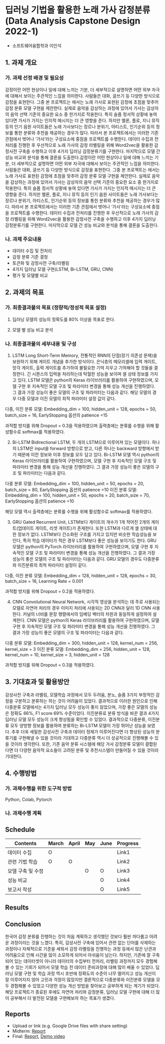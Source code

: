 # 딥러닝 기법을 활용한 노래 가사 감정분류 (Data Analysis Capstone Design 2022-1)
* 소프트웨어융합학과 이인석

## 1. 과제 개요

### 가. 과제 선정 배경 및 필요성
감정이란 어떤 현상이나 일에 대해 느끼는 기분, 더 세부적으로 설명하면 어떤 외부 자극에 대해서 보이는 주관적인 느낌을 의미한다. 사람들은 대화, 글쓰기 등 다양한 방식으로 감정을 표현한다. 그중 본 프로젝트는 에서는 노래 가사로 표현된 감정에 초점을 맞추어 감정 분류 모델 구현을 제안한다. 실제로 음악을 감상하는 과정에 있어서 가사는 감상자의 음악 선택 기준의 중요한 요소 중 한가지로 작용한다. 특히 슬픔 정서적 상황에 놓여 있다면 가사가 가지는 인지적 메시지는 더 큰 영향을 준다. 하지만 멜론, 플로, 지니 뮤직 등의 인기 음원 사이트들은 노래 가사보다는 장르나 분위기, 아티스트, 인기순위 등의 정보를 통한 분류와 추천을 제공하는 경우가 많다. 따라서 본 프로젝트에서는 이러한 기존 관점에서 벗어나 ‘가사’라는 구성요소에 중점을 프로젝트를 수행한다. 데이터 수집과 전처리를 진행한 후 우선적으로 노래 가사의 감정 라벨링을 위해 Word2vec을 활용한 감정사전 구축을 수행하고 이후 4가지 딥러닝 감정분류기를 구현한다. 마지막으로 모델 간 성능 비교와 분석을 통해 결론을 도출한다.감정이란 어떤 현상이나 일에 대해 느끼는 기분, 더 세부적으로 설명하면 어떤 외부 자극에 대해서 보이는 주관적인 느낌을 의미한다. 사람들은 대화, 글쓰기 등 다양한 방식으로 감정을 표현한다. 그중 본 프로젝트는 에서는 노래 가사로 표현된 감정에 초점을 맞추어 감정 분류 모델 구현을 제안한다. 실제로 음악을 감상하는 과정에 있어서 가사는 감상자의 음악 선택 기준의 중요한 요소 중 한가지로 작용한다. 특히 슬픔 정서적 상황에 놓여 있다면 가사가 가지는 인지적 메시지는 더 큰 영향을 준다. 하지만 멜론, 플로, 지니 뮤직 등의 인기 음원 사이트들은 노래 가사보다는 장르나 분위기, 아티스트, 인기순위 등의 정보를 통한 분류와 추천을 제공하는 경우가 많다. 따라서 본 프로젝트에서는 이러한 기존 관점에서 벗어나 ‘가사’라는 구성요소에 중점을 프로젝트를 수행한다. 데이터 수집과 전처리를 진행한 후 우선적으로 노래 가사의 감정 라벨링을 위해 Word2vec을 활용한 감정사전 구축을 수행하고 이후 4가지 딥러닝 감정분류기를 구현한다. 마지막으로 모델 간 성능 비교와 분석을 통해 결론을 도출한다.

### 나. 과제 주요내용
- 데이터 수집 및 전처리
- 감정 분류 기준 결정
- 토큰화 및 감정사전 구축/라벨링
- 4가지 딥러닝 모델 구현(LSTM, Bi-LSTM, GRU, CNN)
- 평가 및 모델별 비교

## 2. 과제의 목표

### 가. 최종결과물의 목표 (정량적/정성적 목표 설정)

1) 딥러닝 모델의 성능의 정확도를 80% 이상을 목표로 한다.

2) 모델 별 성능 비교 분석

### 나. 최종결과물의 세부내용 및 구성

1) LSTM
 Long Short-Term Memory, 전통적인 RNN의 단점(장기 의존성 문제)을 보완하기 위해 게이트 개념을 추가한 방식이다. 은닉층의 메모리셀에 입력 게이트, 망각 게이트, 출력 게이트를 추가하여 불필요한 기억 지우고 기억해야 할 것들을 결정한다. 긴 시퀀스의 입력을 처리하는데 탁월한 성능을 보이며 셀 상태 정보를 가지고 있다.
 LSTM 모델은 python의 Keras 라이브러리를 활용하여 구현하였으며, 모델 구현 후 지속적인 모델 구조 및 파라미터 변경을 통해 성능 개선을 진행하였다. 그 결과 가장 성능이 좋은 모델의 구조 및 파라미터는 다음과 같다. 해당 모델의 경우 다중 모델과 이진 모델의 최적 파라미터 설정 값이 같다.

다중, 이진 분류 모델: Embedding_dim = 100, hidden_unit = 128, epochs = 50, batch_size = 16, EarlyStopping 옵션의 patience =15

과적합 방지를 위해 Dropout = 0.3을 적용하였으며 출력층에는 분류를 수행을 위해 활성함수로 softmax를 적용하였다.

2) Bi-LSTM
 Bidirectional LSTM, 두 개의 LSTM으로 이루어져 있는 모델이다. 하나의 LSTM은 input을 forward 방향으로 받고, 다른 하나는 backward 방향에서 받기 때문에 이전 정보와 이후 정보를 모두 담고 있다.
 Bi-LSTM 모델 역시 python의 Keras 라이브러리를 활용하여 구현하였으며, 모델 구현 후 지속적인 모델 구조 및 파라미터 변경을 통해 성능 개선을 진행하였다. 그 결과 가장 성능이 좋은 모델의 구조 및 파라미터는 다음과 같다.

다중 분류 모델: Embedding_dim = 100, hidden_unit = 50, epochs = 20, batch_size = 80, EarlyStopping 옵션의 patience =10
이진 분류 모델: Embedding_dim = 100, hidden_unit = 50, epochs = 20, batch_size = 70, EarlyStopping 옵션의 patience =10

해당 모델 역시 출력층에는 분류를 수행을 위해 활성함수로 softmax를 적용하였다.

3) GRU
Gated Recurrent Unit, LSTM보다 게이트의 개수가 1개 적어진 2개의 게이트(업데이트 게이트, 리셋 게이트)가 존재한다. 또한 LSTM과 다르게 셀 상태에 대한 정보가 없다. LSTM보다 간소화된 구조를 가지고 있지만 비슷한 학습성능을 보인다, 특히 학습 데이터가 적은 경우 LSTM보다 좋은 성능을 보이기도 한다.
GRU 모델은 python의 PyTorch 라이브러리를 활용하여 구현하였으며, 모델 구현 후 지속적인 모델 구조 및 파라미터 변경을 통해 성능 개선을 진행하였다. 그 결과 가장 성능이 좋은 모델의 구조 및 파라미터는 다음과 같다. GRU 모델의 경우도 다중분류와 이진분류의 최적 파라미터 설정이 같다.

다중, 이진 분류 모델: Embedding_dim = 128, hidden_unit = 128, epochs = 30, batch_size = 16, Learning Rate = 0.001

과적합 방지를 위해 Dropout = 0.2을 적용하였다.

4) CNN
Convolutional Neural Network, 시각적 영상을 분석하는 데 주로 사용되는 모델로 자연어 처리의 경우 이미지 처리에 사용되는 2D CNN과 달리 1D CNN 사용한다. 커널의 너비를 문장 행렬에서의 임베딩 벡터의 차원과 동일하게 설정하여 설계한다.
CNN 모델은 python의 Keras 라이브러리를 활용하여 구현하였으며, 모델 구현 후 지속적인 모델 구조 및 파라미터 변경을 통해 성능 개선을 진행하였다. 그 결과 가장 성능이 좋은 모델의 구조 및 파라미터는 다음과 같다.

다중 분류 모델: Embedding_dim = 300, hidden_unit = 128, kernel_num = 256, kernel_size = 3
이진 분류 모델: Embedding_dim = 256, hidden_unit = 128, kernel_num = 10, kernel_size = 3, hidden_unit = 128

과적합 방지를 위해 Dropout = 0.3을 적용하였다.


## 3. 기대효과 및 활용방안

 감성사전 구축과 라벨링, 모델학습 과정에서 모두 두려움, 분노, 슬픔 3가지 부정적인 감정을 구분하고 분류하는 하는 것이 어려움이 있었다. 결과적으로 이러한 원인으로 인해 다중분류 모델에서는 4가지 딥러닝 모두 성능이 좋지 않았으며, 가장 좋은 모델의 성능은 정확도 66%, F1 score 69% 수준이었다. 이진분류로 분류 방식을 바꾼 결과 4가지 딥러닝 모델 모두 성능이 크게 향상됨을 확인할 수 있었다. 결과적으로 다중분류, 이진분류 모두 양방향 정보를 활용하여 분류하는 Bi-LSTM 모델이 가장 뛰어난 성능을 보였다. 
 추후 더욱 세밀한 감성사전 구축과 데이터 정제가 이루어진다면 더 향상된 성능의 분류기를 구현해낼 수 있을 것이라 기대하고 다중분류 역시 더 성공적으로 진행해볼 수 있을 것이라 생각한다. 또한, 기존 음악 분류 시스템에 해당 가사 감정분류 모델이 결합된다면 더 다양한 음악적 요소들이 고려된 분류 및 추천시스템이 만들어질 수 있을 것이라 기대한다.


## 4. 수행방법

### 가. 과제수행을 위한 도구적 방법

Python, Colab, Pytorch

### 나. 과제수행 계획

## Schedule
| Contents | March | April |  May  | June  |   Progress   |
|----------|-------|-------|-------|-------|--------------|
|  데이터 수집  |   O   |       |       |       |     Link1    |
|  관련 기법 학습  |   O   |   O    |       |       |     Link2    |
|  모델 구축 및 수정  |       |      |   O   |   O    |     Link3    |
|  성능 비교  |       |       |      |   O    |     Link4    |
|  보고서 작성  |       |       |       |   O   |     Link5    |


## Results



## Conclusion

 한국어 감정 분류를 진행하는 것이 처음 계획하고 생각했던 것보다 훨씬 까다롭고 어려운 과정이라는 것을 느꼈다. 특히, 감성사전 구축에 있어서 관련 없는 단어를 삭제하는 과정이나 자체적으로 기준을 세워서 감정 라벨링을 진행하는 과정 등에서 많은 난관과 어려움으로 인해 시간을 많이 소모하게 되어서 아쉬움이 남는다. 하지만, 기존에 잘 구축되어 있는 데이터셋이 아니라 데이터의 수집부터 전처리, 라벨링 과정까지 모두 경험해볼 수 있는 기회가 되어서 모델 학습 전 데이터 준비과정에 대해 많이 배울 수 있었다. 딥러닝 모델 구현 및 학습 과정 역시 초반에 정확도의 수준이 너무 떨어지고 성능 개선이 잘 이루어지지 않아 고민과 걱정이 많았지만 결론적으로 다중분류와 이진분류 모델을 모두 경험해볼 수 있었고 다양한 성능 개선 방법을 찾아보고 공부하게 되는 계기가 되었다. 해당 프로젝트가 종료된 후에도 자연어 처리와 감정분류, 딥러닝 모델 구현에 대해 더 많이 공부해서 더 발전된 모델을 구현해보자 하는 목표가 생겼다.

## Reports
* Upload or link (e.g. Google Drive files with share setting)
* Midterm: [Report](Reports/Midterm.pdf)
* Final: [Report](Reports/Final.pdf), [Demo video](Reports/Demo.mp4)
